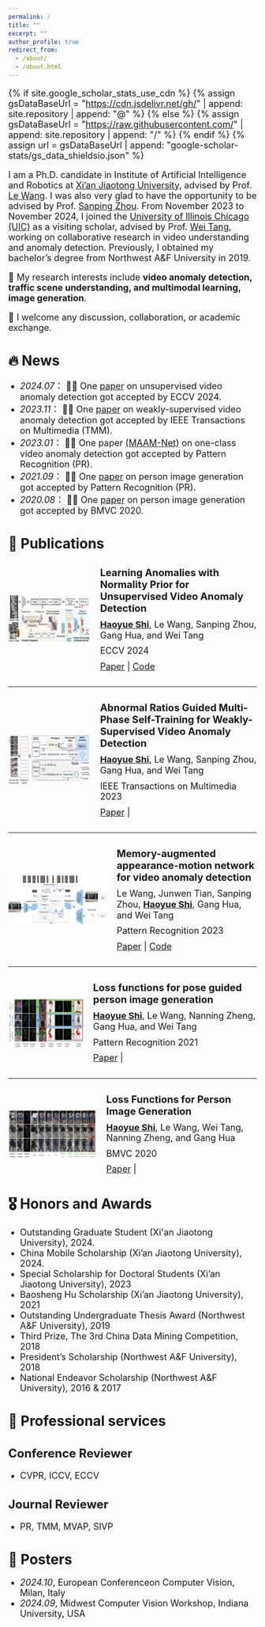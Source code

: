 ```yaml
---
permalink: /
title: ""
excerpt: ""
author_profile: true
redirect_from: 
  - /about/
  - /about.html
---
```


<style>
  h1 { font-size: 28px !important; }
  h2 { font-size: 24px !important; }
  h3 { font-size: 20px !important; }
  p, li { font-size: 18px !important; }
  .paper-box-text { font-size: 14px !important; }
</style>

{% if site.google_scholar_stats_use_cdn %}
{% assign gsDataBaseUrl = "https://cdn.jsdelivr.net/gh/" | append: site.repository | append: "@" %}
{% else %}
{% assign gsDataBaseUrl = "https://raw.githubusercontent.com/" | append: site.repository | append: "/" %}
{% endif %}
{% assign url = gsDataBaseUrl | append: "google-scholar-stats/gs_data_shieldsio.json" %}

<span class='anchor' id='about-me'></span>

I am a Ph.D. candidate in Institute of Artificial Intelligence and Robotics at [Xi’an Jiaotong University](http://www.aiar.xjtu.edu.cn/), advised by Prof. [Le Wang](https://scholar.google.com/citations?user=RypRCUQAAAAJ&hl=en&oi=ao).  I was also very glad to have the opportunity to be advised by Prof. [Sanping Zhou](https://scholar.google.com/citations?user=2Drvv44AAAAJ&hl=en). 
From November 2023 to November 2024, I joined the [University of Illinois Chicago (UIC)](https://www.uic.edu/) as a visiting scholar, advised by Prof. [Wei Tang](https://www.cs.uic.edu/~tangw/), working on collaborative research in video understanding and anomaly detection. Previously, I obtained my bachelor’s degree from Northwest A&F University in 2019.

🔭 My research interests include **video anomaly detection, traffic scene understanding, and multimodal learning, image generation**.

📨 I welcome any discussion, collaboration, or academic exchange.

<!-- 💻 I am currently seeking a faculty or postdoctoral position to further advance my research. If you are aware of any relevant opportunities, I would be very grateful if you could let me know. -->



# 🔥 News
- *2024.07*：&nbsp;🎉🎉 One [paper](https://link.springer.com/chapter/10.1007/978-3-031-72658-3_10) on unsupervised video anomaly detection got accepted by ECCV 2024.
- *2023.11*：&nbsp;🎉🎉 One [paper](https://ieeexplore.ieee.org/document/10330089) on weakly-supervised video anomaly detection got accepted by IEEE Transactions on Multimedia (TMM).
- *2023.01*：&nbsp;🎉🎉 One paper [(MAAM-Net)](https://www.sciencedirect.com/science/article/pii/S0031320323000365) on one-class video anomaly detection got accepted by Pattern Recognition (PR).
- *2021.09*：&nbsp;🎉🎉 One [paper](https://www.sciencedirect.com/science/article/pii/S0031320321005318) on person image generation got accepted by Pattern Recognition (PR).
- *2020.08*：&nbsp;🎉🎉 One [paper](https://www.bmvc2020-conference.com/assets/papers/0406.pdf) on person image generation got accepted by BMVC 2020.

# 📝 Publications 
<div style="display: flex; align-items: center; margin-top: 30px; margin-bottom: 30px;">
  <img src="images/learning2024.png" alt="sym" style="width: 200px; height: 100px; margin-right: 20px;">
  <div style="line-height: 1.2;">
    <h3 style="margin: 0 0 10px 0; font-weight: bold;">Learning Anomalies with Normality Prior for Unsupervised Video Anomaly Detection</h3>
    <p style="margin: 0 0 10px 0;"><strong><u>Haoyue Shi</u></strong>, Le Wang, Sanping Zhou, Gang Hua, and Wei Tang</p>
    <p style="margin: 0 0 10px 0;">ECCV 2024</p>
    <p style="margin: 0;">
      <a href="https://link.springer.com/chapter/10.1007/978-3-031-72658-3_10">Paper</a> |
      <a href="https://github.com/shyern/LANP-UVAD">Code</a>
      </p>
  </div>
</div>

<hr />

<div style="display: flex; align-items: center; margin-top: 30px; margin-bottom: 30px;">
  <img src="images/abnormal2023.png" alt="sym" style="width: 200px; height: 100px; margin-right: 20px;">
  <div style="line-height: 1.2;">
    <h3 style="margin: 0 0 10px 0; font-weight: bold;">Abnormal Ratios Guided Multi-Phase Self-Training for Weakly-Supervised Video Anomaly Detection</h3>
    <p style="margin: 0 0 10px 0;"><strong><u>Haoyue Shi</u></strong>, Le Wang, Sanping Zhou, Gang Hua, and Wei Tang</p>
    <p style="margin: 0 0 10px 0;">IEEE Transactions on Multimedia 2023</p>
    <p style="margin: 0;">
      <a href="https://ieeexplore.ieee.org/document/10330089">Paper</a> |
      </p>
  </div>
</div>

<hr />

<div style="display: flex; align-items: center; margin-top: 30px; margin-bottom: 30px;">
  <img src="images/memory2023.png" alt="sym" style="width: 200px; height: 100px; margin-right: 20px;">
  <div style="line-height: 1.2;">
    <h3 style="margin: 0 0 10px 0; font-weight: bold;">Memory-augmented appearance-motion network for video anomaly detection</h3>
    <p style="margin: 0 0 10px 0;">Le Wang, Junwen Tian, Sanping Zhou, <strong><u>Haoyue Shi</u></strong>, Gang Hua, and Wei Tang</p>
    <p style="margin: 0 0 10px 0;">Pattern Recognition 2023</p>
    <p style="margin: 0;">
      <a href="https://www.sciencedirect.com/science/article/pii/S0031320323000365">Paper</a> |
      <a href="https://github.com/Owen-Tian/MAAM-Net">Code</a>
      </p>
  </div>
</div>

<hr />

<div style="display: flex; align-items: center; margin-top: 30px; margin-bottom: 30px;">
  <img src="images/loss2021.png" alt="sym" style="width: 200px; height: 100px; margin-right: 20px;">
  <div style="line-height: 1.2;">
    <h3 style="margin: 0 0 10px 0; font-weight: bold;">Loss functions for pose guided person image generation</h3>
    <p style="margin: 0 0 10px 0;"><strong><u>Haoyue Shi</u></strong>, Le Wang, Nanning Zheng, Gang Hua, and Wei Tang</p>
    <p style="margin: 0 0 10px 0;">Pattern Recognition 2021</p>
    <p style="margin: 0;">
      <a href="https://www.sciencedirect.com/science/article/pii/S0031320321005318">Paper</a> |
      </p>
  </div>
</div>

<hr />

<div style="display: flex; align-items: center; margin-top: 30px; margin-bottom: 30px;">
  <img src="images/loss2020.png" alt="sym" style="width: 200px; height: 100px; margin-right: 20px;">
  <div style="line-height: 1.2;">
    <h3 style="margin: 0 0 10px 0; font-weight: bold;">Loss Functions for Person Image Generation</h3>
    <p style="margin: 0 0 10px 0;"><strong><u>Haoyue Shi</u></strong>, Le Wang, Wei Tang, Nanning Zheng, and Gang Hua </p>
    <p style="margin: 0 0 10px 0;">BMVC 2020</p>
    <p style="margin: 0;">
      <a href="https://www.bmvc2020-conference.com/assets/papers/0406.pdf">Paper</a> |
      </p>
  </div>
</div>

# 🎖 Honors and Awards
- Outstanding Graduate Student (Xi'an Jiaotong University), 2024. 
- China Mobile Scholarship (Xi’an Jiaotong University), 2024.
- Special Scholarship for Doctoral Students (Xi’an Jiaotong University), 2023
- Baosheng Hu Scholarship (Xi’an Jiaotong University), 2021
- Outstanding Undergraduate Thesis Award (Northwest A&F University), 2019
- Third Prize, The 3rd China Data Mining Competition, 2018
- President’s Scholarship (Northwest A&F University), 2018
- National Endeavor Scholarship (Northwest A&F University), 2016 & 2017

<!-- # 📖 Educations
- *2019.09 - 2025.07 (now)*, Xi’an Jiaotong University, Ph.D. in Control Science and Engineering
- *2023.11 – 2024.11*, University of Illinois Chicago, Visiting Scholar in Computer Science
- *2015.09 – 2019.07*, Northwest A&F University, B.E. in Software Engineering -->

# 📖 Professional services
## Conference Reviewer
* CVPR, ICCV, ECCV

## Journal Reviewer
* PR, TMM, MVAP, SIVP

# 💬 Posters
- *2024.10*, European Conferenceon Computer Vision, Milan, Italy
- *2024.09*, Midwest Computer Vision Workshop, Indiana University, USA

<!-- # 💻 Internships
- *2019.05 - 2020.02*, [Lorem](https://github.com/), China. -->

<div style="display: flex; justify-content: center; align-items: center; height: 200px;">
  <script type="text/javascript" id="clstr_globe" src="//clustrmaps.com/globe.js?d=1pTG0F_YNqjOwWHVuzu9bdtg51FIdqFqyj-hriK-W2E&w=150&h=150&t=light&cmo=#FF5588&cmn=#88FF55"></script>
</div>